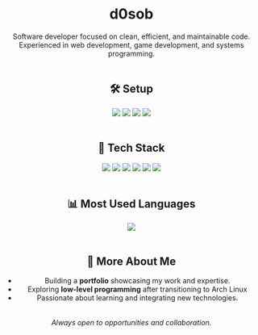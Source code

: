 <h1 align="center">d0sob</h1>  
<p align="center">
  Software developer focused on clean, efficient, and maintainable code.  
  Experienced in web development, game development, and systems programming.  
</p>

<p align="center">
  <img src="https://user-images.githubusercontent.com/20955511/199138068-0a7b7b75-ba1f-42db-8136-95c3c40c98b2.gif" width="100%" height="4">
</p>

<h2 align="center">🛠️ Setup</h2>  
<p align="center">
  <img src="https://img.shields.io/badge/-Arch_Linux-1793D1?logo=arch-linux&logoColor=white&style=flat"/>
  <img src="https://img.shields.io/badge/-dwm-67FFFF?style=flat"/>
  <img src="https://img.shields.io/badge/-Neovim-57A143?logo=neovim&logoColor=white&style=flat"/>
  <img src="https://img.shields.io/badge/Windows%2011-%230079d5.svg?style=flat"/>
</p>  

<p align="center">
  <img src="https://user-images.githubusercontent.com/20955511/199138068-0a7b7b75-ba1f-42db-8136-95c3c40c98b2.gif" width="100%" height="4">
</p>

<h2 align="center">🚀 Tech Stack</h2>  

<p align="center">
  <img src="https://img.shields.io/badge/-C-00599C?logo=c&logoColor=white&style=flat"/>
  <img src="https://img.shields.io/badge/-C++-00599C?logo=c%2B%2B&logoColor=white&style=flat"/>
  <img src="https://img.shields.io/badge/-Rust-DEA584?logo=rust&logoColor=white&style=flat"/>
  <img src="https://img.shields.io/badge/-Python-3776AB?logo=python&logoColor=white&style=flat"/>
  <img src="https://img.shields.io/badge/-JavaScript-F7DF1E?logo=javascript&logoColor=black&style=flat"/>
  <img src="https://img.shields.io/badge/-TypeScript-3178C6?logo=typescript&logoColor=white&style=flat"/>
</p>

<p align="center">
  <img src="https://user-images.githubusercontent.com/20955511/199138068-0a7b7b75-ba1f-42db-8136-95c3c40c98b2.gif" width="100%" height="4">
</p>

<h2 align="center">📊 Most Used Languages</h2>  
<p align="center">
  <img src="https://github-readme-stats.vercel.app/api/top-langs?username=d0sob&show_icons=true&locale=en&layout=compact&theme=dark&hide_border=true"/>
</p>

<p align="center">
  <img src="https://user-images.githubusercontent.com/20955511/199138068-0a7b7b75-ba1f-42db-8136-95c3c40c98b2.gif" width="100%" height="4">
</p>

<h2 align="center">🔹 More About Me</h2>  
<ul align="center">
  <li>Building a <strong>portfolio</strong> showcasing my work and expertise.</li>  
  <li>Exploring <strong>low-level programming</strong> after transitioning to Arch Linux</li>  
  <li>Passionate about learning and integrating new technologies.</li>  
</ul>  

<p align="center">
  <img src="https://user-images.githubusercontent.com/20955511/199138068-0a7b7b75-ba1f-42db-8136-95c3c40c98b2.gif" width="100%" height="4">
</p>

<p align="center">
  <i>Always open to opportunities and collaboration.</i>
</p>
